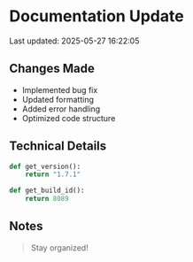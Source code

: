 # Documentation Update

Last updated: 2025-05-27 16:22:05

## Changes Made
- Implemented bug fix
- Updated formatting
- Added error handling
- Optimized code structure

## Technical Details
```python
def get_version():
    return "1.7.1"

def get_build_id():
    return 8089
```

## Notes
> Stay organized!
